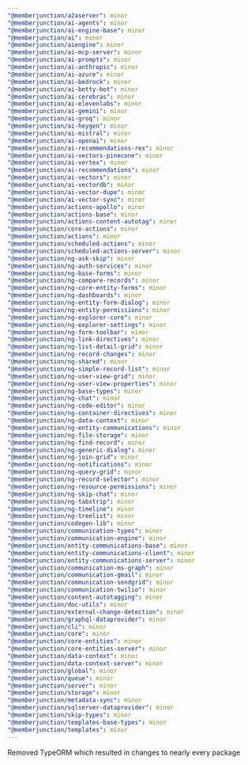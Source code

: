 ```yaml
---
"@memberjunction/a2aserver": minor
"@memberjunction/ai-agents": minor
"@memberjunction/ai-engine-base": minor
"@memberjunction/ai": minor
"@memberjunction/aiengine": minor
"@memberjunction/ai-mcp-server": minor
"@memberjunction/ai-prompts": minor
"@memberjunction/ai-anthropic": minor
"@memberjunction/ai-azure": minor
"@memberjunction/ai-bedrock": minor
"@memberjunction/ai-betty-bot": minor
"@memberjunction/ai-cerebras": minor
"@memberjunction/ai-elevenlabs": minor
"@memberjunction/ai-gemini": minor
"@memberjunction/ai-groq": minor
"@memberjunction/ai-heygen": minor
"@memberjunction/ai-mistral": minor
"@memberjunction/ai-openai": minor
"@memberjunction/ai-recommendations-rex": minor
"@memberjunction/ai-vectors-pinecone": minor
"@memberjunction/ai-vertex": minor
"@memberjunction/ai-recommendations": minor
"@memberjunction/ai-vectors": minor
"@memberjunction/ai-vectordb": minor
"@memberjunction/ai-vector-dupe": minor
"@memberjunction/ai-vector-sync": minor
"@memberjunction/actions-apollo": minor
"@memberjunction/actions-base": minor
"@memberjunction/actions-content-autotag": minor
"@memberjunction/core-actions": minor
"@memberjunction/actions": minor
"@memberjunction/scheduled-actions": minor
"@memberjunction/scheduled-actions-server": minor
"@memberjunction/ng-ask-skip": minor
"@memberjunction/ng-auth-services": minor
"@memberjunction/ng-base-forms": minor
"@memberjunction/ng-compare-records": minor
"@memberjunction/ng-core-entity-forms": minor
"@memberjunction/ng-dashboards": minor
"@memberjunction/ng-entity-form-dialog": minor
"@memberjunction/ng-entity-permissions": minor
"@memberjunction/ng-explorer-core": minor
"@memberjunction/ng-explorer-settings": minor
"@memberjunction/ng-form-toolbar": minor
"@memberjunction/ng-link-directives": minor
"@memberjunction/ng-list-detail-grid": minor
"@memberjunction/ng-record-changes": minor
"@memberjunction/ng-shared": minor
"@memberjunction/ng-simple-record-list": minor
"@memberjunction/ng-user-view-grid": minor
"@memberjunction/ng-user-view-properties": minor
"@memberjunction/ng-base-types": minor
"@memberjunction/ng-chat": minor
"@memberjunction/ng-code-editor": minor
"@memberjunction/ng-container-directives": minor
"@memberjunction/ng-data-context": minor
"@memberjunction/ng-entity-communications": minor
"@memberjunction/ng-file-storage": minor
"@memberjunction/ng-find-record": minor
"@memberjunction/ng-generic-dialog": minor
"@memberjunction/ng-join-grid": minor
"@memberjunction/ng-notifications": minor
"@memberjunction/ng-query-grid": minor
"@memberjunction/ng-record-selector": minor
"@memberjunction/ng-resource-permissions": minor
"@memberjunction/ng-skip-chat": minor
"@memberjunction/ng-tabstrip": minor
"@memberjunction/ng-timeline": minor
"@memberjunction/ng-treelist": minor
"@memberjunction/codegen-lib": minor
"@memberjunction/communication-types": minor
"@memberjunction/communication-engine": minor
"@memberjunction/entity-communications-base": minor
"@memberjunction/entity-communications-client": minor
"@memberjunction/entity-communications-server": minor
"@memberjunction/communication-ms-graph": minor
"@memberjunction/communication-gmail": minor
"@memberjunction/communication-sendgrid": minor
"@memberjunction/communication-twilio": minor
"@memberjunction/content-autotagging": minor
"@memberjunction/doc-utils": minor
"@memberjunction/external-change-detection": minor
"@memberjunction/graphql-dataprovider": minor
"@memberjunction/cli": minor
"@memberjunction/core": minor
"@memberjunction/core-entities": minor
"@memberjunction/core-entities-server": minor
"@memberjunction/data-context": minor
"@memberjunction/data-context-server": minor
"@memberjunction/global": minor
"@memberjunction/queue": minor
"@memberjunction/server": minor
"@memberjunction/storage": minor
"@memberjunction/metadata-sync": minor
"@memberjunction/sqlserver-dataprovider": minor
"@memberjunction/skip-types": minor
"@memberjunction/templates-base-types": minor
"@memberjunction/templates": minor
---
```


Removed TypeORM which resulted in changes to nearly every package
